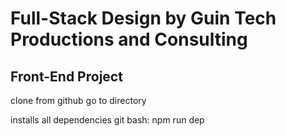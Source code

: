 # Full-Stack Design by Guin Tech Productions and Consulting

## Front-End Project

clone from github
go to directory

installs all dependencies
git bash: npm run dep

